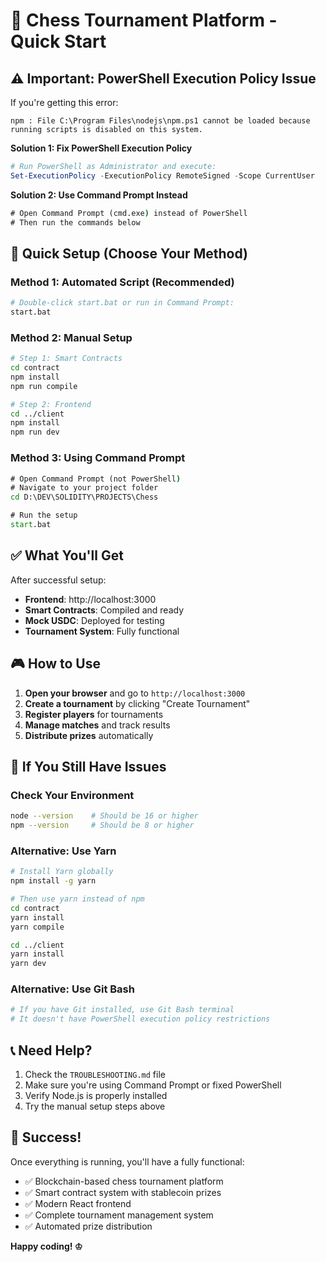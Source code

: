 # 🚀 Chess Tournament Platform - Quick Start

## ⚠️ Important: PowerShell Execution Policy Issue

If you're getting this error:
```
npm : File C:\Program Files\nodejs\npm.ps1 cannot be loaded because running scripts is disabled on this system.
```

**Solution 1: Fix PowerShell Execution Policy**
```powershell
# Run PowerShell as Administrator and execute:
Set-ExecutionPolicy -ExecutionPolicy RemoteSigned -Scope CurrentUser
```

**Solution 2: Use Command Prompt Instead**
```cmd
# Open Command Prompt (cmd.exe) instead of PowerShell
# Then run the commands below
```

## 🎯 Quick Setup (Choose Your Method)

### Method 1: Automated Script (Recommended)
```bash
# Double-click start.bat or run in Command Prompt:
start.bat
```

### Method 2: Manual Setup
```bash
# Step 1: Smart Contracts
cd contract
npm install
npm run compile

# Step 2: Frontend
cd ../client
npm install
npm run dev
```

### Method 3: Using Command Prompt
```cmd
# Open Command Prompt (not PowerShell)
# Navigate to your project folder
cd D:\DEV\SOLIDITY\PROJECTS\Chess

# Run the setup
start.bat
```

## ✅ What You'll Get

After successful setup:
- **Frontend**: http://localhost:3000
- **Smart Contracts**: Compiled and ready
- **Mock USDC**: Deployed for testing
- **Tournament System**: Fully functional

## 🎮 How to Use

1. **Open your browser** and go to `http://localhost:3000`
2. **Create a tournament** by clicking "Create Tournament"
3. **Register players** for tournaments
4. **Manage matches** and track results
5. **Distribute prizes** automatically

## 🔧 If You Still Have Issues

### Check Your Environment
```bash
node --version    # Should be 16 or higher
npm --version     # Should be 8 or higher
```

### Alternative: Use Yarn
```bash
# Install Yarn globally
npm install -g yarn

# Then use yarn instead of npm
cd contract
yarn install
yarn compile

cd ../client
yarn install
yarn dev
```

### Alternative: Use Git Bash
```bash
# If you have Git installed, use Git Bash terminal
# It doesn't have PowerShell execution policy restrictions
```

## 📞 Need Help?

1. Check the `TROUBLESHOOTING.md` file
2. Make sure you're using Command Prompt or fixed PowerShell
3. Verify Node.js is properly installed
4. Try the manual setup steps above

## 🎉 Success!

Once everything is running, you'll have a fully functional:
- ✅ Blockchain-based chess tournament platform
- ✅ Smart contract system with stablecoin prizes
- ✅ Modern React frontend
- ✅ Complete tournament management system
- ✅ Automated prize distribution

**Happy coding! ♔** 
